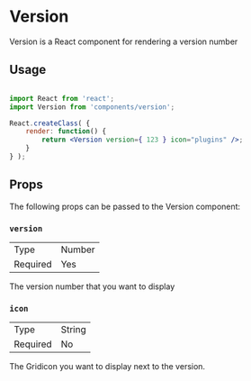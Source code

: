 Version
=======

Version is a React component for rendering a version number

## Usage

```jsx

import React from 'react';
import Version from 'components/version';

React.createClass( {
	render: function() {
		return <Version version={ 123 } icon="plugins" />;
	}
} );
```

## Props

The following props can be passed to the Version component:

### `version`

<table>
	<tr><td>Type</td><td>Number</td></tr>
	<tr><td>Required</td><td>Yes</td></tr>
</table>

The version number that you want to display
### `icon`

<table>
	<tr><td>Type</td><td>String</td></tr>
	<tr><td>Required</td><td>No</td></tr>
</table>

The Gridicon you want to display next to the version. 
